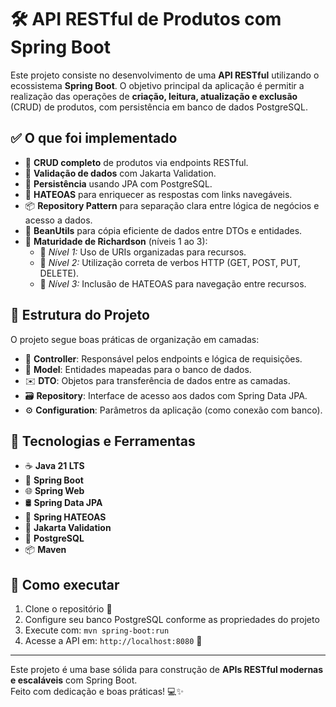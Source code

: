 # 🛠️ API RESTful de Produtos com Spring Boot

Este projeto consiste no desenvolvimento de uma **API RESTful** utilizando o ecossistema **Spring Boot**. O objetivo principal da aplicação é permitir a realização das operações de **criação, leitura, atualização e exclusão** (CRUD) de produtos, com persistência em banco de dados PostgreSQL.

## ✅ O que foi implementado

- 🔄 **CRUD completo** de produtos via endpoints RESTful.
- 🧪 **Validação de dados** com Jakarta Validation.
- 💾 **Persistência** usando JPA com PostgreSQL.
- 🔗 **HATEOAS** para enriquecer as respostas com links navegáveis.
- 📦 **Repository Pattern** para separação clara entre lógica de negócios e acesso a dados.
- 🧰 **BeanUtils** para cópia eficiente de dados entre DTOs e entidades.
- 🧱 **Maturidade de Richardson** (níveis 1 ao 3):
  - 🔹 *Nível 1:* Uso de URIs organizadas para recursos.
  - 🔹 *Nível 2:* Utilização correta de verbos HTTP (GET, POST, PUT, DELETE).
  - 🔹 *Nível 3:* Inclusão de HATEOAS para navegação entre recursos.

## 🧭 Estrutura do Projeto

O projeto segue boas práticas de organização em camadas:

- 🎯 **Controller**: Responsável pelos endpoints e lógica de requisições.
- 🧩 **Model**: Entidades mapeadas para o banco de dados.
- ✉️ **DTO**: Objetos para transferência de dados entre as camadas.
- 🗃️ **Repository**: Interface de acesso aos dados com Spring Data JPA.
- ⚙️ **Configuration**: Parâmetros da aplicação (como conexão com banco).

## 🧰 Tecnologias e Ferramentas

- ☕ **Java 21 LTS**
- 🌱 **Spring Boot**
- 🌐 **Spring Web**
- 🛢️ **Spring Data JPA**
- 🔗 **Spring HATEOAS**
- 📏 **Jakarta Validation**
- 🐘 **PostgreSQL**
- 📦 **Maven**

## 🚀 Como executar

1. Clone o repositório 📂  
2. Configure seu banco PostgreSQL conforme as propriedades do projeto  
3. Execute com: `mvn spring-boot:run`  
4. Acesse a API em: `http://localhost:8080` 🚀

---

Este projeto é uma base sólida para construção de **APIs RESTful modernas e escaláveis** com Spring Boot.  
Feito com dedicação e boas práticas! 💻✨
